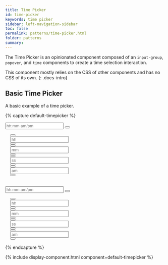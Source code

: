 ```yaml
---
title: Time Picker
id: time-picker
keywords: time picker
sidebar: left-navigation-sidebar
toc: false
permalink: patterns/time-picker.html
folder: patterns
summary:
---
```


The Time Picker is an opinionated component composed of an `input-group`, `popover`, and `time` components to create a time selection interaction.

This component mostly relies on the CSS of other components and has no CSS of its own.
{: .docs-intro}
<br>

## Basic Time Picker

A basic example of a time picker.

{% capture default-timepicker %}

<div>
    <div class="fd-popover fd-popover--no-arrow">
        <div class="fd-popover__control">
            <div class="fd-input-group">
                <input type="text" class="fd-input fd-input-group__input" id="" placeholder="hh:mm am/pm">
                <span class="fd-input-group__addon fd-input-group__addon--button">
                    <button class="fd-input-group__button fd-button fd-button--light sap-icon--history fd-popover__control" aria-controls="rthHR811" aria-expanded="false" aria-haspopup="true"></button>
                </span>
            </div>
        </div>
        <div class="fd-popover__body fd-popover__body--no-arrow" aria-hidden="true" id="rthHR811">
            <div class="fd-time">
                <div class="fd-time__item">
                    <div class="fd-time__control">
                        <button class="fd-button fd-button--standard fd-button--light sap-icon--navigation-up-arrow" aria-label="Increase hours" aria-controls="BW7dC141"></button>
                    </div>
                    <input class="fd-time__input fd-input" type="text" placeholder="hh" value="" id="BW7dC141" aria-label="Hours">
                    <div class="fd-time__control">
                        <button class="fd-button fd-button--standard fd-button--light fd-button--compact sap-icon--navigation-down-arrow" aria-label="Decrease hours" aria-controls="BW7dC141"></button>
                    </div>
                </div>
                <div class="fd-time__item">
                    <div class="fd-time__control">
                        <button class="fd-button fd-button--standard fd-button--light fd-button--compact sap-icon--navigation-up-arrow" aria-label="Increase minutes" aria-controls="VyQHq609"></button>
                    </div>
                    <input class="fd-time__input fd-input" type="text" placeholder="mm" value="" id="VyQHq609" aria-label="Minutes">
                    <div class="fd-time__control">
                        <button class="fd-button fd-button--standard fd-button--light fd-button--compact sap-icon--navigation-down-arrow" aria-label="Decrease minutes" aria-controls="VyQHq609"></button>
                    </div>
                </div>
                <div class="fd-time__item">
                    <div class="fd-time__control">
                        <button class="fd-button fd-button--standard fd-button--light fd-button--compact sap-icon--navigation-up-arrow" aria-label="Increase seconds" aria-controls="Tbwlb978"></button>
                    </div>
                    <input class="fd-time__input fd-input" type="text" placeholder="ss" value="" id="Tbwlb978" aria-label="Seconds">
                    <div class="fd-time__control">
                        <button class="fd-button fd-button--standard fd-button--light fd-button--compact sap-icon--navigation-down-arrow" aria-label="Decrease seconds" aria-controls="Tbwlb978"></button>
                    </div>
                </div>
                <div class="fd-time__item">
                    <div class="fd-time__control">
                        <button class="fd-button fd-button--standard fd-button--light fd-button--compact sap-icon--navigation-up-arrow" aria-label="Increase period" aria-controls="UxXMT681"></button>
                    </div>
                    <input class="fd-time__input fd-input" type="text" placeholder="am" value="" id="UxXMT681" aria-label="Period">
                    <div class="fd-time__control">
                        <button class="fd-button fd-button--standard fd-button--light fd-button--compact sap-icon--navigation-down-arrow" aria-label="Decrease period" aria-controls="UxXMT681"></button>
                    </div>
                </div>
            </div>
        </div>
    </div>
</div>

<br>

<div>
    <div class="fd-popover fd-popover--no-arrow">
        <div class="fd-popover__control">
            <div class="fd-input-group">
                <input class="fd-input fd-input--compact fd-input-group__input" type="text" id="" placeholder="hh:mm am/pm">
                <span class="fd-input-group__addon fd-input-group__addon--button fd-input-group__addon--compact">
                    <button class="fd-input-group__button fd-button fd-button--light fd-button--compact sap-icon--history fd-popover__control" aria-controls="bJuyJ846" aria-expanded="false" aria-haspopup="true"></button>
                </span>
            </div>
        </div>
        <div class="fd-popover__body fd-popover__body--no-arrow" aria-hidden="true" id="bJuyJ846">
            <div class="fd-time">
                <div class="fd-time__item">
                    <div class="fd-time__control">
                        <button class="fd-button fd-button--standard fd-button--light fd-button--compact sap-icon--navigation-up-arrow" aria-label="Increase hours" aria-controls="BW7dC141a"></button>
                    </div>
                    <input class="fd-time__input fd-input" type="text" placeholder="hh" value="" id="BW7dC141a" aria-label="Hours">
                    <div class="fd-time__control">
                        <button class="fd-button fd-button--standard fd-button--light fd-button--compact sap-icon--navigation-down-arrow" aria-label="Decrease hours" aria-controls="BW7dC141a"></button>
                    </div>
                </div>
                <div class="fd-time__item">
                    <div class="fd-time__control">
                        <button class="fd-button fd-button--standard fd-button--light fd-button--compact sap-icon--navigation-up-arrow" aria-label="Increase minutes" aria-controls="VyQHq609a"></button>
                    </div>
                    <input class="fd-time__input fd-input" type="text" placeholder="mm" value="" id="VyQHq609a" aria-label="Minutes">
                    <div class="fd-time__control">
                        <button class="fd-button fd-button--standard fd-button--light fd-button--compact sap-icon--navigation-down-arrow" aria-label="Decrease minutes" aria-controls="VyQHq609a"></button>
                    </div>
                </div>
                <div class="fd-time__item">
                    <div class="fd-time__control">
                        <button class="fd-button fd-button--standard fd-button--light fd-button--compact sap-icon--navigation-up-arrow" aria-label="Increase seconds" aria-controls="Tbwlb978a"></button>
                    </div>
                    <input class="fd-time__input fd-input" type="text" placeholder="ss" value="" id="Tbwlb978a" aria-label="Seconds">
                    <div class="fd-time__control">
                        <button class="fd-button fd-button--standard fd-button--light fd-button--compact sap-icon--navigation-down-arrow" aria-label="Decrease seconds" aria-controls="Tbwlb978a"></button>
                    </div>
                </div>
                <div class="fd-time__item">
                    <div class="fd-time__control">
                        <button class="fd-button fd-button--standard fd-button--light fd-button--compact sap-icon--navigation-up-arrow" aria-label="Increase period" aria-controls="UxXMT681a"></button>
                    </div>
                    <input class="fd-time__input fd-input" type="text" placeholder="am" value="" id="UxXMT681a" aria-label="Period">
                    <div class="fd-time__control">
                        <button class="fd-button fd-button--standard fd-button--light fd-button--compact sap-icon--navigation-down-arrow" aria-label="Decrease period" aria-controls="UxXMT681a"></button>
                    </div>
                </div>
            </div>
        </div>
    </div>
</div>
{% endcapture %}

{% include display-component.html component=default-timepicker %}

<style>
.fd-popover__body {
    padding: 16px;
    }
</style>